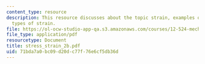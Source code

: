 ```yaml
---
content_type: resource
description: This resource discusses about the topic strain, examples of strain, and
  types of strain.
file: https://ol-ocw-studio-app-qa.s3.amazonaws.com/courses/12-524-mechanical-properties-of-rocks-fall-2005/71bda7a0bc09d20dc77f76e6cf5db36d_stress_strain_2b.pdf
file_type: application/pdf
resourcetype: Document
title: stress_strain_2b.pdf
uid: 71bda7a0-bc09-d20d-c77f-76e6cf5db36d
---
```

